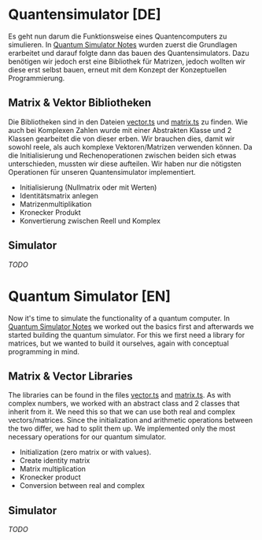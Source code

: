 # Quantensimulator [DE]
Es geht nun darum die Funktionsweise eines Quantencomputers zu simulieren. In [Quantum Simulator Notes](./Quantum%20Simulator%20Notes.md) wurden zuerst die Grundlagen erarbeitet und darauf folgte dann das bauen des Quantensimulators. Dazu benötigen wir jedoch erst eine Bibliothek für Matrizen, jedoch wollten wir diese erst selbst bauen, erneut mit dem Konzept der Konzeptuellen Programmierung.

## Matrix & Vektor Bibliotheken
Die Bibliotheken sind in den Dateien [vector.ts](./vector.ts) und [matrix.ts](./matrix.ts) zu finden. Wie auch bei Komplexen Zahlen wurde mit einer Abstrakten Klasse und 2 Klassen gearbeitet die von dieser erben. Wir brauchen dies, damit wir sowohl reele, als auch komplexe Vektoren/Matrizen verwenden können. Da die Initialisierung und Rechenoperationen zwischen beiden sich etwas unterschieden, mussten wir diese aufteilen. Wir haben nur die nötigsten Operationen für unseren Quantensimulator implementiert.
* Initialisierung (Nullmatrix oder mit Werten)
* Identitätsmatrix anlegen
* Matrizenmultiplikation
* Kronecker Produkt
* Konvertierung zwischen Reell und Komplex

## Simulator
*TODO*



# Quantum Simulator [EN]
Now it's time to simulate the functionality of a quantum computer. In [Quantum Simulator Notes](./Quantum%20Simulator%20Notes.md) we worked out the basics first and afterwards we started building the quantum simulator. For this we first need a library for matrices, but we wanted to build it ourselves, again with conceptual programming in mind.

## Matrix & Vector Libraries
The libraries can be found in the files [vector.ts](./vector.ts) and [matrix.ts](./matrix.ts). As with complex numbers, we worked with an abstract class and 2 classes that inherit from it. We need this so that we can use both real and complex vectors/matrices. Since the initialization and arithmetic operations between the two differ, we had to split them up. We implemented only the most necessary operations for our quantum simulator.
* Initialization (zero matrix or with values).
* Create identity matrix
* Matrix multiplication
* Kronecker product
* Conversion between real and complex

## Simulator
*TODO*